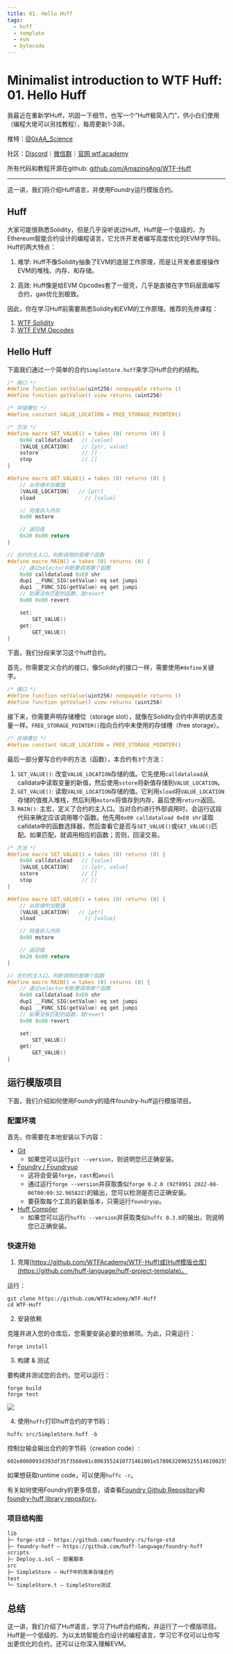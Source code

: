```yaml
---
title: 01. Hello Huff
tags:
  - huff
  - template
  - evm
  - bytecode
---
```


# Minimalist introduction to WTF Huff: 01. Hello Huff

我最近在重新学Huff，巩固一下细节，也写一个“Huff极简入门”，供小白们使用（编程大佬可以另找教程），每周更新1-3讲。

推特：[@0xAA_Science](https://twitter.com/0xAA_Science)

社区：[Discord](https://discord.gg/5akcruXrsk)｜[微信群](https://docs.google.com/forms/d/e/1FAIpQLSe4KGT8Sh6sJ7hedQRuIYirOoZK_85miz3dw7vA1-YjodgJ-A/viewform?usp=sf_link)｜[官网 wtf.academy](https://wtf.academy)

所有代码和教程开源在github: [github.com/AmazingAng/WTF-Huff](https://github.com/AmazingAng/WTF-Huff)

-----

这一讲，我们将介绍Huff语言，并使用Foundry运行模版合约。

## Huff

大家可能很熟悉Solidity，但是几乎没听说过Huff。Huff是一个低级的、为Ethereum智能合约设计的编程语言，它允许开发者编写高度优化的EVM字节码。Huff的两大特点：

1. 难学: Huff不像Solidity抽象了EVM的底层工作原理，而是让开发者直接操作EVM的堆栈、内存、和存储。

2. 高效: Huff像是给EVM Opcodes套了一层壳，几乎是直接在字节码层面编写合约，gas优化到极致。

因此，你在学习Huff前需要熟悉Solidity和EVM的工作原理。推荐的先修课程：
1. [WTF Solidity](https://github.com/WTFAcademy/WTF-Solidity)
2. [WTF EVM Opcodes](https://github.com/WTFAcademy/WTF-EVM-Opcodes)

## Hello Huff

下面我们通过一个简单的合约`SimpleStore.huff`来学习Huff合约的结构。

```c
/* 接口 */
#define function setValue(uint256) nonpayable returns ()
#define function getValue() view returns (uint256)

/* 存储槽位 */
#define constant VALUE_LOCATION = FREE_STORAGE_POINTER()

/* 方法 */
#define macro SET_VALUE() = takes (0) returns (0) {
    0x04 calldataload   // [value]
    [VALUE_LOCATION]    // [ptr, value]
    sstore              // []
    stop                // []
}

#define macro GET_VALUE() = takes (0) returns (0) {
    // 从存储中加载值
    [VALUE_LOCATION]   // [ptr]
    sload                // [value]

    // 将值存入内存
    0x00 mstore

    // 返回值
    0x20 0x00 return
}

// 合约的主入口，判断调用的是哪个函数
#define macro MAIN() = takes (0) returns (0) {
    // 通过selector判断要调用哪个函数
    0x00 calldataload 0xE0 shr
    dup1 __FUNC_SIG(setValue) eq set jumpi
    dup1 __FUNC_SIG(getValue) eq get jumpi
    // 如果没有匹配的函数，就revert
    0x00 0x00 revert

    set:
        SET_VALUE()
    get:
        GET_VALUE()
}
```

下面，我们分段来学习这个huff合约。

首先，你需要定义合约的接口，像Solidity的接口一样，需要使用`#define`关键字。

```c
/* 接口 */
#define function setValue(uint256) nonpayable returns ()
#define function getValue() view returns (uint256)
```

接下来，你需要声明存储槽位（storage slot），就像在Solidity合约中声明状态变量一样。`FREE_STORAGE_POINTER()`指向合约中未使用的存储槽（free storage）。

```c
/* 存储槽位 */
#define constant VALUE_LOCATION = FREE_STORAGE_POINTER()
```

最后一部分要写合约中的方法（函数），本合约有`3`个方法：

1. `SET_VALUE()`: 改变`VALUE_LOCATION`存储的值。它先使用`calldataload`从calldata中读取变量的新值，然后使用`sstore`将新值存储到`VALUE_LOCATION`。
2. `GET_VALUE()`: 读取`VALUE_LOCATION`存储的值。它利用`sload`将`VALUE_LOCATION`存储的值推入堆栈，然后利用`mstore`将值存到内存，最后使用`return`返回。
3. `MAIN()`: 主宏，定义了合约的主入口。当对合约进行外部调用时，会运行这段代码来确定应该调用哪个函数。他先用`0x00 calldataload 0xE0 shr`读取calldata中的函数选择器，然后查看它是否与`SET_VALUE()`或`GET_VALUE()`匹配。如果匹配，就调用相应的函数；否则，回滚交易。

```c
/* 方法 */
#define macro SET_VALUE() = takes (0) returns (0) {
    0x04 calldataload   // [value]
    [VALUE_LOCATION]    // [ptr, value]
    sstore              // []
    stop                // []
}

#define macro GET_VALUE() = takes (0) returns (0) {
    // 从存储中加载值
    [VALUE_LOCATION]   // [ptr]
    sload                // [value]

    // 将值存入内存
    0x00 mstore

    // 返回值
    0x20 0x00 return
}

// 合约的主入口，判断调用的是哪个函数
#define macro MAIN() = takes (0) returns (0) {
    // 通过selector判断要调用哪个函数
    0x00 calldataload 0xE0 shr
    dup1 __FUNC_SIG(setValue) eq set jumpi
    dup1 __FUNC_SIG(getValue) eq get jumpi
    // 如果没有匹配的函数，就revert
    0x00 0x00 revert

    set:
        SET_VALUE()
    get:
        GET_VALUE()
}
```

## 运行模版项目

下面，我们介绍如何使用Foundry的插件foundry-huff运行模版项目。

### 配置环境

首先，你需要在本地安装以下内容： 

- [Git](https://git-scm.com/book/en/v2/Getting-Started-Installing-Git)  
    - 如果您可以运行`git --version`，则说明您已正确安装。
- [Foundry / Foundryup](https://github.com/gakonst/foundry)
    - 这将会安装`forge`，`cast`和`anvil`
    - 通过运行`forge --version`并获取类似`forge 0.2.0 (92f8951 2022-08-06T00:09:32.96582Z)`的输出，您可以检测是否已正确安装。
    - 要获取每个工具的最新版本，只需运行`foundryup`。
- [Huff Compiler](https://docs.huff.sh/get-started/installing/)
    - 如果您可以运行`huffc --version`并获取类似`huffc 0.3.0`的输出，则说明您已正确安装。

### 快速开始

1. 克隆[https://github.com/WTFAcademy/WTF-Huff]或[Huff模版仓库](https://github.com/huff-language/huff-project-template)。

运行：

```
git clone https://github.com/WTFAcademy/WTF-Huff
cd WTF-Huff
```

2. 安装依赖

克隆并进入您的仓库后，您需要安装必要的依赖项。为此，只需运行：

```shell
forge install
```

3. 构建 & 测试

要构建并测试您的合约，您可以运行：

```shell
forge build
forge test
```

![](./img/1-1.png)

4. 使用`huffc`打印huff合约的字节码：

```shell
huffc src/SimpleStore.huff -b
```

控制台输会输出合约的字节码（creation code）:

```
602e8060093d393df35f3560e01c8063552410771461001e5780632096525514610025575f5ffd5b6004355f55005b5f545f5260205ff3
```

如果想获取runtime code，可以使用`huffc -r`。

有关如何使用Foundry的更多信息，请查看[Foundry Github Repository](https://github.com/foundry-rs/foundry/tree/master/forge)和[foundry-huff library repository](https://github.com/huff-language/foundry-huff)。

### 项目结构图

```ml
lib
├─ forge-std — https://github.com/foundry-rs/forge-std
├─ foundry-huff — https://github.com/huff-language/foundry-huff
scripts
├─ Deploy.s.sol — 部署脚本
src
├─ SimpleStore — Huff中的简单存储合约
test
└─ SimpleStore.t — SimpleStore测试
```

## 总结

这一讲，我们介绍了Huff语言，学习了Huff合约结构，并运行了一个模版项目。Huff是一个低级的、为以太坊智能合约设计的编程语言，学习它不仅可以让你写出更优化的合约，还可以让你深入理解EVM。
